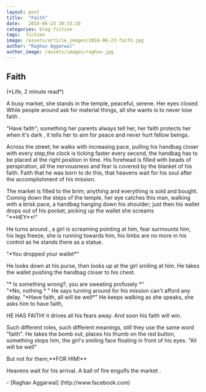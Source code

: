 ```yaml
---
layout: post
title:  "Faith"
date:   2016-06-23 20:33:10
categories: blog fiction
tags:  fiction
image: /assets/article_images/2016-06-23-faith.jpg
author: "Raghav Aggarwal"
author_image: /assets/images/raghav.jpg
---
```


<h2>Faith</h2>  
(*Life, 2 minute read*)
<p>A busy market, she stands in the temple, peaceful, serene. Her eyes closed. While people around ask for material things, all she wants is to never lose faith
.</p>
<p>"Have faith"; something her parents always tell her, her faith protects her when it's dark , it tells her to aim for peace and never hurt fellow beings. </p>
<p>Across the street; he walks with increasing pace, pulling his handbag closer with every step,the clock is ticking faster every second, the handbag has to be placed at the right position in time. His forehead is filled with beads of perspiration, all the nervousness and fear is covered by the blanket of his faith.
Faith that he was born to do this, that heavens wait for his soul after the accomplishment of his mission.</p>
<p>The market is filled to the brim; anything and everything is sold and bought.
Coming down the steps of the temple, her eye catches this man, walking with a brisk pace, a handbag hanging down his shoulder; just then his wallet drops out of his pocket, picking up the wallet she screams<br>
"**HEY**!"<p>
<p>He turns around , a girl is screaming pointing at him, fear surmounts him, his legs freeze, she is running towards him, his limbs are no more in his control as he stands there as a statue.</p>
<p>"*You dropped your wallet*"</p>
<p>He looks down at his purse, then looks up at the girl smiling at him.
He takes the wallet pushing the handbag closer to his chest. </p>
<p>"* Is something wrong?, you are sweating profusely *" <br>
"*No, nothing.* " He says turning around for his mission can't afford any delay.
"*Have faith, all will be well*"
He keeps walking as she speaks, she asks him to have faith,</p>
<p>HE HAS FAITH!
it drives all his fears away.
And soon his faith will win. </p>
<p>Such different roles, such different meanings, still they use the same word "faith".
He takes the bomb out, places his thumb on the red button, something stops him, the girl's smiling face floating in front of his eyes.
"All will be well"</p>
<p>But not for them,**FOR HIM!** </p>
<p>Heavens wait for his arrival.
A ball of fire engulfs the market . </p>
- [Raghav Aggarwal] (http://www.facebook.com)